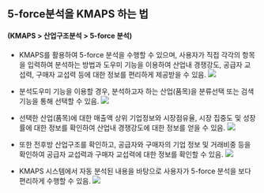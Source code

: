 ## 5-force분석을 KMAPS 하는 법

#### (KMAPS > 산업구조분석 > 5-force 분석)
- KMAPS를 활용하여 5-force 분석을 수행할 수 있으며, 사용자가 직접 각각의 항목을 입력하여 분석하는 방법과 도우미 기능을 이용하여 산업내 경쟁강도, 공급자 교섭력, 구매자 교섭력 등에 대한 정보를 편리하게 제공받을 수 있음.
![](,/images/Q8_2_2_1.png)

- 분석도우미 기능을 이용할 경우, 분석하고자 하는 산업(품목)을 분류선택 또는 검색기능을 통해 선택할 수 있음.
![](,/images/Q8_2_2_2.png)

- 선택한 산업(품목)에 대한 매출액 상위 기업정보와 시장점유율, 시장 집중도 및 성장률에 대한 정보를 확인하여 산업내 경쟁강도에 대한 정보를 얻을 수 있음.
![](,/images/Q8_2_2_3.png)

- 또한 전후방 산업구조를 확인하고, 공급자와 구매자의 기업 정보 및 거래비중 등을 확인하여 공급자 교섭력과 구매자 교섭력에 대한 정보를 확인할 수 있음.
![](,/images/Q8_2_2_4.png)

- KMAPS 시스템에서 자동 분석된 내용을 바탕으로 사용자가 5-force 분석을 보다 편리하게 수행할 수 있음.
![](,/images/Q8_2_2_5.png)
